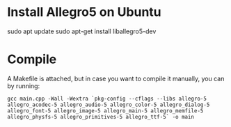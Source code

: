 Install Allegro5 on Ubuntu
============================

sudo apt update
sudo apt-get install liballegro5-dev

Compile
========
A Makefile is attached, but in case you want to compile it manually, you can by running:
```console
gcc main.cpp -Wall -Wextra `pkg-config --cflags --libs allegro-5 allegro_acodec-5 allegro_audio-5 allegro_color-5 allegro_dialog-5 allegro_font-5 allegro_image-5 allegro_main-5 allegro_memfile-5 allegro_physfs-5 allegro_primitives-5 allegro_ttf-5` -o main
```
